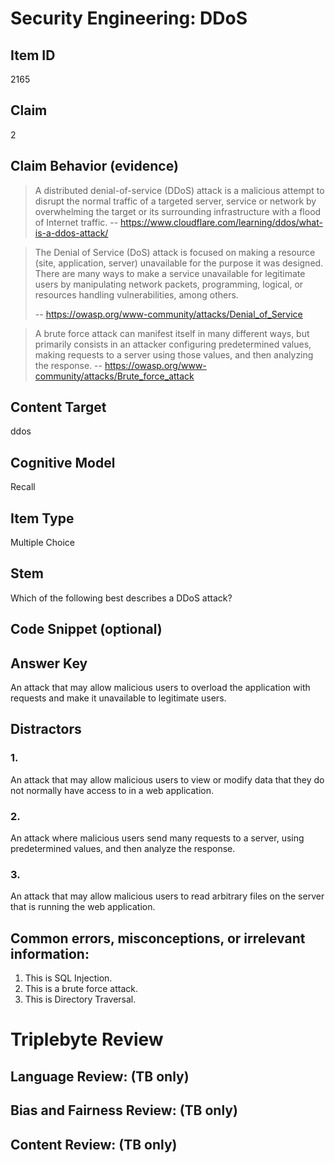 # Security Engineering: DDoS


## Item ID
2165

## Claim
2


## Claim Behavior (evidence)

> A distributed denial-of-service (DDoS) attack is a malicious attempt to disrupt the normal traffic of a targeted server, service or network by overwhelming the target or its surrounding infrastructure with a flood of Internet traffic.
> -- https://www.cloudflare.com/learning/ddos/what-is-a-ddos-attack/

> The Denial of Service (DoS) attack is focused on making a resource (site, application, server) unavailable for the purpose it was designed. There are many ways to make a service unavailable for legitimate users by manipulating network packets, programming, logical, or resources handling vulnerabilities, among others.
>
> -- https://owasp.org/www-community/attacks/Denial_of_Service

> A brute force attack can manifest itself in many different ways, but primarily consists in an attacker configuring predetermined values, making requests to a server using those values, and then analyzing the response.
> -- https://owasp.org/www-community/attacks/Brute_force_attack

## Content Target
ddos


## Cognitive Model
Recall


## Item Type
Multiple Choice


## Stem

Which of the following best describes a DDoS attack?


## Code Snippet (optional)



## Answer Key

An attack that may allow malicious users to overload the application with requests and make it unavailable to legitimate users.


## Distractors
### 1.
An attack that may allow malicious users to view or modify data that they do not normally have access to in a web application.


### 2.
An attack where malicious users send many requests to a server, using predetermined values, and then analyze the response.


### 3.
An attack that may allow malicious users to read arbitrary files on the server that is running the web application.

## Common errors, misconceptions, or irrelevant information:
1. This is SQL Injection.
2. This is a brute force attack.
3. This is Directory Traversal.


# Triplebyte Review


## Language Review: (TB only)


## Bias and Fairness Review: (TB only)


## Content Review: (TB only)

